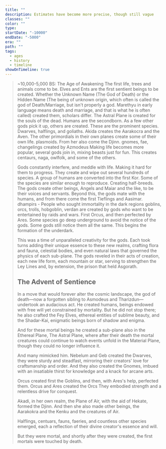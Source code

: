 ```yaml
---
title: ""
description: Estimates have become more precise, though still vague
classes: ""
color: ""
type: 
startDate: "-10000"
endDate: "-5000"
era: ""
path: ""
tags:
  - ages
  - history
  - timeline
showOnTimeline: true
---
```


> ~10,000-5,000 BS: The Age of Awakening
> The first life, trees and animals come to be. Elves and Ents are the first sentient beings to be created. Whether the Unknown Name (The God of Death) or the Hidden Name (The being of unknown origin, which often is called the god of Death/Marriage, but isn't properly a god. Marethyu in early language means death and marriage, and that is what he is often called) created them, scholars differ.  The Astral Plane is created for the souls of the dead. 
> Humans are the secondborn. As a few other gods pick it up, others are created. These are the prominent species. Dwarves, halflings, and goliaths. 
> Akida creates the Aarakocra and the Aven. The other primordials in their own planes create some of their own life. plasmoids. From her also come the Djinn.
> gnomes, fae, changelings created by Azmodeus
> Making life becomes more popular, several gods join in, mixing beasts just for fun. This creates centaurs, naga, owlfolk, and some of the others.
> 
> Gods constantly interfere, and meddle with life. Making it hard for them to progress. They create and wipe out several hundreds of species.
> A group of humans are converted into the first Kor.
> Some of the species are similar enough to reproduce. Creating half-breeds.
> The gods create other beings, Angels and Maiar and the like, to be their voices and servants.
> Beyond this, the gods mate with the humans, and from there come the first Tieflings and Aasimar.
> dhampirs - People who sought immortality in the dark regions
> goblins, orcs, trolls, hobgoblin, verdan are created by gods who want to be entertained by raids and wars. First Orcus, and then perfected by Ares.
> Some species go deep underground to avoid the notice of the gods. Some gods still notice them all the same. This begins the formation of the underdark.
> 
> This was a time of unparalleled creativity for the gods. Each took turns adding their unique essence to these new realms, crafting flora and fauna, celestial bodies, and even natural laws that governed the physics of each sub-plane. The gods reveled in their acts of creation, each new life form, each mountain or star, serving to strengthen the Ley Lines and, by extension, the prison that held Asgorath.
> 
> ## The Advent of Sentience
> 
> In a move that would forever alter the cosmic landscape, the god of death—now a forgotten sibling to Asmodeus and Tharizdun—undertook an audacious act. He created humans, beings endowed with free will yet constrained by mortality. But he did not stop there; he also crafted the Fey Elves, ethereal entities of sublime beauty, and the Shadar-Kai, enigmatic beings born of shadow and enigma.
> 
> And for these mortal beings he created a sub-plane also in the Ethereal Plane, The Astral Plane, where after their death the mortal creatures could continue to watch events unfold in the Material Plane, though they could no longer influence it.
> 
> And many mimicked him. Nebelum and Geb created the Dwarves, they were sturdy and steadfast, mirroring their creators' love for craftsmanship and order. And they also created the Gnomes, imbued with an insatiable thirst for knowledge and a knack for arcane arts. 
> 
> Orcus created first the Goblins, and then, with Ares's help, perfected them. Orcus and Ares created the Orcs They embodied strength and a relentless drive for conquest.
> 
> Akadi, in her own realm, the Plane of Air, with the aid of Hekate, formed the Djinn. And then she also made other beings, the Aarakokra and the Kenku and the creatures of Air.
> 
> Halflings, centuars, fauns, faeries, and countless other species emerged, each a reflection of their divine creator's essence and will.
> 
> But they were mortal, and shortly after they were created, the first mortals were touched by death.
